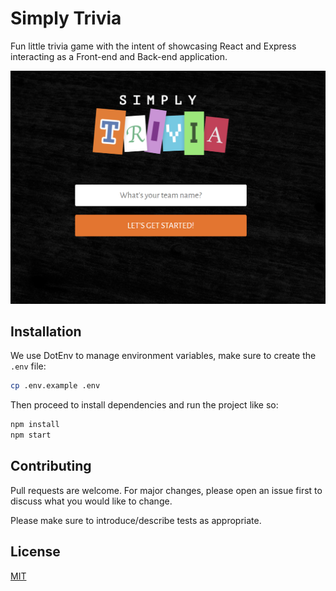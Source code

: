 # Simply Trivia

Fun little trivia game with the intent of showcasing React and Express interacting as a Front-end and Back-end application.

![Simply Trivia Homescreen](splashscreen.png)

## Installation

We use DotEnv to manage environment variables, make sure to create the `.env` file:

```bash
cp .env.example .env
```

Then proceed to install dependencies and run the project like so:
```bash
npm install
npm start
```

## Contributing

Pull requests are welcome. For major changes, please open an issue first to discuss what you would like to change.

Please make sure to introduce/describe tests as appropriate.

## License

[MIT](https://choosealicense.com/licenses/mit/)
